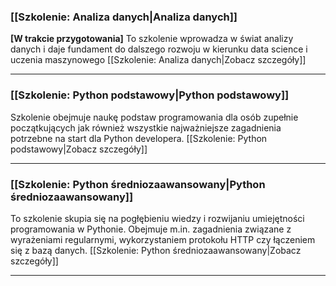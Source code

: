 ### [[Szkolenie: Analiza danych|Analiza danych]]
**[W trakcie przygotowania]**
To szkolenie wprowadza w świat analizy danych i daje fundament do dalszego rozwoju w kierunku data science i uczenia maszynowego
[[Szkolenie: Analiza danych|Zobacz szczegóły]]

----
### [[Szkolenie: Python podstawowy|Python podstawowy]]
Szkolenie obejmuje naukę podstaw programowania dla osób zupełnie początkujących jak również wszystkie najważniejsze zagadnienia potrzebne na start dla Python developera.
[[Szkolenie: Python podstawowy|Zobacz szczegóły]]

----
### [[Szkolenie: Python średniozaawansowany|Python średniozaawansowany]]
To szkolenie skupia się na pogłębieniu wiedzy i rozwijaniu umiejętności programowania w Pythonie. Obejmuje m.in. zagadnienia związane z wyrażeniami regularnymi, wykorzystaniem protokołu HTTP czy łączeniem się z bazą danych.
[[Szkolenie: Python średniozaawansowany|Zobacz szczegóły]]

----
